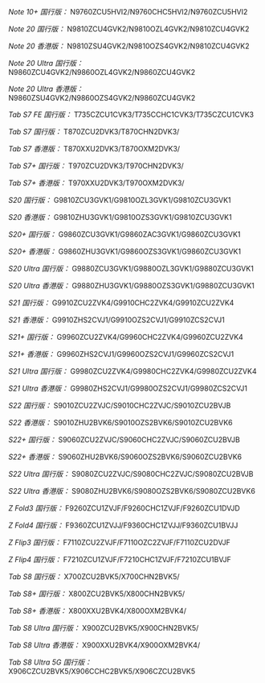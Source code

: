 *Note 10+ 国行版：*
N9760ZCU5HVI2/N9760CHC5HVI2/N9760ZCU5HVI2

*Note 20 国行版：*
N9810ZCU4GVK2/N9810OZL4GVK2/N9810ZCU4GVK2

*Note 20 香港版：*
N9810ZSU4GVK2/N9810OZS4GVK2/N9810ZCU4GVK2

*Note 20 Ultra 国行版：*
N9860ZCU4GVK2/N9860OZL4GVK2/N9860ZCU4GVK2

*Note 20 Ultra 香港版：*
N9860ZSU4GVK2/N9860OZS4GVK2/N9860ZCU4GVK2

*Tab S7 FE 国行版：*
T735CZCU1CVK3/T735CCHC1CVK3/T735CZCU1CVK3

*Tab S7 国行版：*
T870ZCU2DVK3/T870CHN2DVK3/

*Tab S7 香港版：*
T870XXU2DVK3/T870OXM2DVK3/

*Tab S7+ 国行版：*
T970ZCU2DVK3/T970CHN2DVK3/

*Tab S7+ 香港版：*
T970XXU2DVK3/T970OXM2DVK3/

*S20 国行版：*
G9810ZCU3GVK1/G9810OZL3GVK1/G9810ZCU3GVK1

*S20 香港版：*
G9810ZHU3GVK1/G9810OZS3GVK1/G9810ZCU3GVK1

*S20+ 国行版：*
G9860ZCU3GVK1/G9860ZAC3GVK1/G9860ZCU3GVK1

*S20+ 香港版：*
G9860ZHU3GVK1/G9860OZS3GVK1/G9860ZCU3GVK1

*S20 Ultra 国行版：*
G9880ZCU3GVK1/G9880OZL3GVK1/G9880ZCU3GVK1

*S20 Ultra 香港版：*
G9880ZHU3GVK1/G9880OZS3GVK1/G9880ZCU3GVK1

*S21 国行版：*
G9910ZCU2ZVK4/G9910CHC2ZVK4/G9910ZCU2ZVK4

*S21 香港版：*
G9910ZHS2CVJ1/G9910OZS2CVJ1/G9910ZCS2CVJ1

*S21+ 国行版：*
G9960ZCU2ZVK4/G9960CHC2ZVK4/G9960ZCU2ZVK4

*S21+ 香港版：*
G9960ZHS2CVJ1/G9960OZS2CVJ1/G9960ZCS2CVJ1

*S21 Ultra 国行版：*
G9980ZCU2ZVK4/G9980CHC2ZVK4/G9980ZCU2ZVK4

*S21 Ultra 香港版：*
G9980ZHS2CVJ1/G9980OZS2CVJ1/G9980ZCS2CVJ1

*S22 国行版：*
S9010ZCU2ZVJC/S9010CHC2ZVJC/S9010ZCU2BVJB

*S22 香港版：*
S9010ZHU2BVK6/S9010OZS2BVK6/S9010ZCU2BVK6

*S22+ 国行版：*
S9060ZCU2ZVJC/S9060CHC2ZVJC/S9060ZCU2BVJB

*S22+ 香港版：*
S9060ZHU2BVK6/S9060OZS2BVK6/S9060ZCU2BVK6

*S22 Ultra 国行版：*
S9080ZCU2ZVJC/S9080CHC2ZVJC/S9080ZCU2BVJB

*S22 Ultra 香港版：*
S9080ZHU2BVK6/S9080OZS2BVK6/S9080ZCU2BVK6

*Z Fold3 国行版：*
F9260ZCU1ZVJF/F9260CHC1ZVJF/F9260ZCU1DVJD

*Z Fold4 国行版：*
F9360ZCU1ZVJJ/F9360CHC1ZVJJ/F9360ZCU1BVJJ

*Z Flip3 国行版：*
F7110ZCU2ZVJF/F7110OZC2ZVJF/F7110ZCU2DVJF

*Z Flip4 国行版：*
F7210ZCU1ZVJF/F7210CHC1ZVJF/F7210ZCU1BVJF

*Tab S8 国行版：*
X700ZCU2BVK5/X700CHN2BVK5/

*Tab S8+ 国行版：*
X800ZCU2BVK5/X800CHN2BVK5/

*Tab S8+ 香港版：*
X800XXU2BVK4/X800OXM2BVK4/

*Tab S8 Ultra 国行版：*
X900ZCU2BVK5/X900CHN2BVK5/

*Tab S8 Ultra 香港版：*
X900XXU2BVK4/X900OXM2BVK4/

*Tab S8 Ultra 5G 国行版：*
X906CZCU2BVK5/X906CCHC2BVK5/X906CZCU2BVK5

